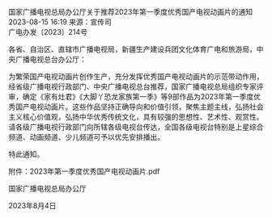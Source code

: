 国家广播电视总局办公厅关于推荐2023年第一季度优秀国产电视动画片的通知
2023-08-15 16:19 	来源：宣传司 	
广电办发〔2023〕214号


各省、自治区、直辖市广播电视局，新疆生产建设兵团文化体育广电和旅游局，中央广播电视总台办公厅：

为繁荣国产电视动画片创作生产，充分发挥优秀国产电视动画片的示范带动作用，经省级广播电视行政部门、中央广播电视总台推荐，国家广播电视总局组织专家评审，确定《家有灶君》《大脚丫恐龙家族第一季》等9部作品为2023年第一季度优秀国产电视动画片。这些作品坚持正确导向和价值引领，聚焦主题主线，弘扬社会主义核心价值观，弘扬中华优秀传统文化，具有较强的思想性、艺术性、观赏性。请各级广播电视行政部门向所辖各级电视台传达，全国各级电视台特别是上星综合频道、动画频道、少儿频道可予以优先安排播出。

特此通知。


附件：2023年第一季度优秀国产电视动画片.pdf



国家广播电视总局办公厅    

2023年8月4日     


